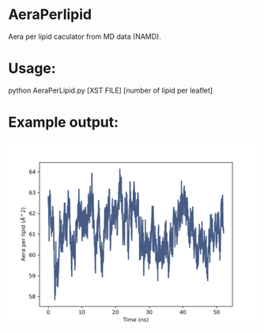 # AeraPerlipid
Aera per lipid caculator from MD data (NAMD).

# Usage:
python AeraPerLipid.py [XST FILE] [number of lipid per leaflet]

# Example output:
![](aera_per_lipid.png "output" )
